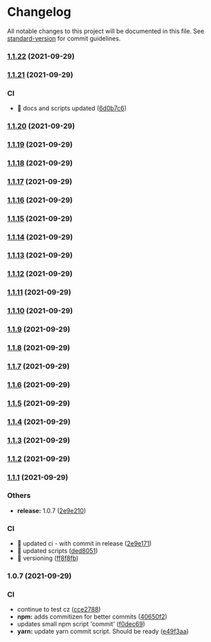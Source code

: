 # Changelog

All notable changes to this project will be documented in this file. See [standard-version](https://github.com/conventional-changelog/standard-version) for commit guidelines.

### [1.1.22](https://github.com/pbbbl/clean/compare/v1.1.21...v1.1.22) (2021-09-29)

### [1.1.21](https://github.com/pbbbl/clean/compare/v1.1.20...v1.1.21) (2021-09-29)


### CI

* 🎡 docs and scripts updated ([6d0b7c6](https://github.com/pbbbl/clean/commit/6d0b7c6e45e4f5ad686346946e7975ee12bde53e))

### [1.1.20](https://github.com/pbbbl/clean/compare/v1.1.19...v1.1.20) (2021-09-29)

### [1.1.19](https://github.com/pbbbl/clean/compare/v1.1.18...v1.1.19) (2021-09-29)

### [1.1.18](https://github.com/pbbbl/clean/compare/v1.1.17...v1.1.18) (2021-09-29)

### [1.1.17](https://github.com/pbbbl/clean/compare/v1.1.16...v1.1.17) (2021-09-29)

### [1.1.16](https://github.com/pbbbl/clean/compare/v1.1.15...v1.1.16) (2021-09-29)

### [1.1.15](https://github.com/pbbbl/clean/compare/v1.1.14...v1.1.15) (2021-09-29)

### [1.1.14](https://github.com/pbbbl/clean/compare/v1.1.13...v1.1.14) (2021-09-29)

### [1.1.13](https://github.com/pbbbl/clean/compare/v1.1.12...v1.1.13) (2021-09-29)

### [1.1.12](https://github.com/pbbbl/clean/compare/v1.1.11...v1.1.12) (2021-09-29)

### [1.1.11](https://github.com/pbbbl/clean/compare/v1.1.10...v1.1.11) (2021-09-29)

### [1.1.10](https://github.com/pbbbl/clean/compare/v1.1.9...v1.1.10) (2021-09-29)

### [1.1.9](https://github.com/pbbbl/clean/compare/v1.1.8...v1.1.9) (2021-09-29)

### [1.1.8](https://github.com/pbbbl/clean/compare/v1.1.7...v1.1.8) (2021-09-29)

### [1.1.7](https://github.com/pbbbl/clean/compare/v1.1.6...v1.1.7) (2021-09-29)

### [1.1.6](https://github.com/pbbbl/clean/compare/v1.1.5...v1.1.6) (2021-09-29)

### [1.1.5](https://github.com/pbbbl/clean/compare/v1.1.4...v1.1.5) (2021-09-29)

### [1.1.4](https://github.com/pbbbl/clean/compare/v1.1.3...v1.1.4) (2021-09-29)

### [1.1.3](https://github.com/pbbbl/clean/compare/v1.1.2...v1.1.3) (2021-09-29)

### [1.1.2](https://github.com/pbbbl/clean/compare/v1.1.1...v1.1.2) (2021-09-29)

### [1.1.1](https://github.com/pbbbl/clean/compare/v1.0.7...v1.1.1) (2021-09-29)


### Others

* **release:** 1.0.7 ([2e9e210](https://github.com/pbbbl/clean/commit/2e9e21051bd742172c4c7c4e450c8aa1cdc201ed))


### CI

* 🎡 updated ci - with commit in release ([2e9e171](https://github.com/pbbbl/clean/commit/2e9e1716ff48e486034dd9398552b53d53c73c86))
* 🎡 updated scripts ([ded8051](https://github.com/pbbbl/clean/commit/ded8051696b925cb910aeddd3161cb88147e7115))
* 🎡 versioning ([ff8f8fb](https://github.com/pbbbl/clean/commit/ff8f8fbf014aa58026e45585dea86c8c6c1b4c8d))

### 1.0.7 (2021-09-29)


### CI

* continue to test cz ([cce2788](https://github.com/pbbbl/clean/commit/cce2788b3a2be483f912a08e8c9ed65fbb3bf115))
* **npm:** adds commitizen for better commits ([40650f2](https://github.com/pbbbl/clean/commit/40650f29492bd3563cfb37dfde93012f35b2c839))
* updates small npm script 'commit' ([f0dec69](https://github.com/pbbbl/clean/commit/f0dec697e8507de79232558657c20a9140e6394e))
* **yarn:** update yarn commit script. Should be ready ([e49f3aa](https://github.com/pbbbl/clean/commit/e49f3aa873f5fb083bf54770f7298d811688687f))

